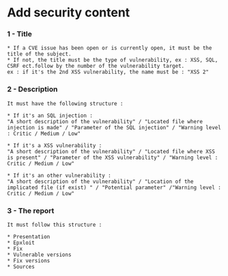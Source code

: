 # Add security content

### 1 - Title

    * If a CVE issue has been open or is currently open, it must be the title of the subject.
    * If not, the title must be the type of vulnerability, ex : XSS, SQL, CSRF ect.follow by the number of the vulnerability target.
    ex : if it's the 2nd XSS vulnerability, the name must be : "XSS 2"

### 2 - Description

    It must have the following structure :

    * If it's an SQL injection :
    "A short description of the vulnerability" / "Located file where injection is made" / "Parameter of the SQL injection" / "Warning level : Critic / Medium / Low"

    * If it's a XSS vulnerability :
    "A short description of the vulnerability" / "Located file where XSS is present" / "Parameter of the XSS vulnerability" / "Warning level : Critic / Medium / Low"

    * If it's an other vulnerability :
    "A short description of the vulnerability" / "Location of the implicated file (if exist) " / "Potential parameter" /"Warning level : Critic / Medium / Low"

### 3 - The report

    It must follow this structure :

    * Presentation
    * Epxloit
    * Fix
    * Vulnerable versions
    * Fix versions
    * Sources

